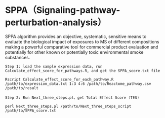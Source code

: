 # SPPA（Signaling-pathway-perturbation-analysis）
SPPA algorithm provides an objective, systematic, sensitive means to evaluate the biological impact of exposures to MS of different compositions making a powerful comparative tool for commercial product evaluation and potentially for other known or potentially toxic environmental smoke substances. 
```
Step 1: load the sample expression data, run Calculate_effect_score_for_pathways.R, and get the SPPA_score.txt file 

Rscript Calculate_effect_score_for_each_pathway.R /path/to/expression_data.txt 1:3 4:6 /path/to/Reactome_pathway.csv /path/to/result

Step 2: Run Next_three_steps.pl，get Total Effect Score (TES)

perl Next_three_steps.pl /path/to/Next_three_steps_script /path/to/SPPA_score.txt
```
